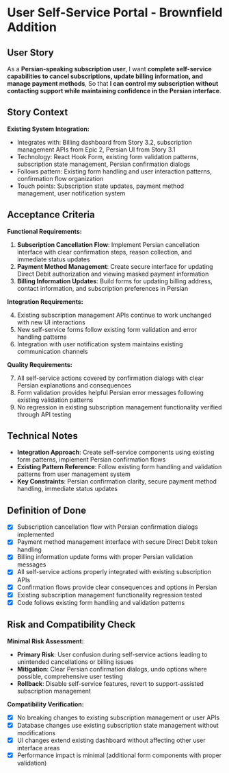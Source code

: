 # User Self-Service Portal - Brownfield Addition

## User Story

As a **Persian-speaking subscription user**,
I want **complete self-service capabilities to cancel subscriptions, update billing information, and manage payment methods**,
So that **I can control my subscription without contacting support while maintaining confidence in the Persian interface**.

## Story Context

**Existing System Integration:**
- Integrates with: Billing dashboard from Story 3.2, subscription management APIs from Epic 2, Persian UI from Story 3.1
- Technology: React Hook Form, existing form validation patterns, subscription state management, Persian confirmation dialogs
- Follows pattern: Existing form handling and user interaction patterns, confirmation flow organization
- Touch points: Subscription state updates, payment method management, user notification system

## Acceptance Criteria

**Functional Requirements:**

1. **Subscription Cancellation Flow**: Implement Persian cancellation interface with clear confirmation steps, reason collection, and immediate status updates
2. **Payment Method Management**: Create secure interface for updating Direct Debit authorization and viewing masked payment information
3. **Billing Information Updates**: Build forms for updating billing address, contact information, and subscription preferences in Persian

**Integration Requirements:**

4. Existing subscription management APIs continue to work unchanged with new UI interactions
5. New self-service forms follow existing form validation and error handling patterns
6. Integration with user notification system maintains existing communication channels

**Quality Requirements:**

7. All self-service actions covered by confirmation dialogs with clear Persian explanations and consequences
8. Form validation provides helpful Persian error messages following existing validation patterns
9. No regression in existing subscription management functionality verified through API testing

## Technical Notes

- **Integration Approach**: Create self-service components using existing form patterns, implement Persian confirmation flows
- **Existing Pattern Reference**: Follow existing form handling and validation patterns from user management system
- **Key Constraints**: Persian confirmation clarity, secure payment method handling, immediate status updates

## Definition of Done

- [x] Subscription cancellation flow with Persian confirmation dialogs implemented
- [x] Payment method management interface with secure Direct Debit token handling
- [x] Billing information update forms with proper Persian validation messages
- [x] All self-service actions properly integrated with existing subscription APIs
- [x] Confirmation flows provide clear consequences and options in Persian
- [x] Existing subscription management functionality regression tested
- [x] Code follows existing form handling and validation patterns

## Risk and Compatibility Check

**Minimal Risk Assessment:**
- **Primary Risk**: User confusion during self-service actions leading to unintended cancellations or billing issues
- **Mitigation**: Clear Persian confirmation dialogs, undo options where possible, comprehensive user testing
- **Rollback**: Disable self-service features, revert to support-assisted subscription management

**Compatibility Verification:**
- [x] No breaking changes to existing subscription management or user APIs
- [x] Database changes use existing subscription state management without modifications
- [x] UI changes extend existing dashboard without affecting other user interface areas
- [x] Performance impact is minimal (additional form components with proper validation)